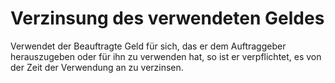 # Verzinsung des verwendeten Geldes

Verwendet der Beauftragte Geld für sich, das er dem Auftraggeber herauszugeben oder für ihn zu verwenden hat, so ist er verpflichtet, es von der Zeit der Verwendung an zu verzinsen.